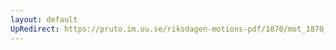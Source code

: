 ```yaml
---
layout: default
UpRedirect: https://pruto.im.uu.se/riksdagen-motions-pdf/1870/mot_1870__ak__15.pdf
---
```

